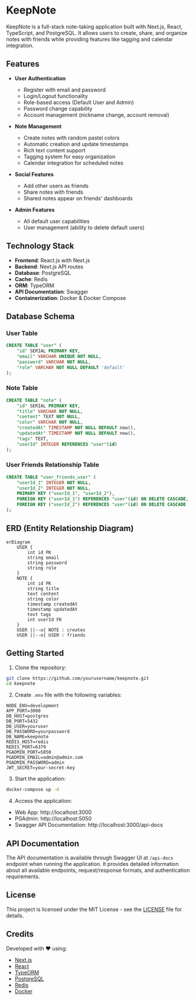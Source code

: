 # KeepNote

KeepNote is a full-stack note-taking application built with Next.js, React, TypeScript, and PostgreSQL. It allows users to create, share, and organize notes with friends while providing features like tagging and calendar integration.

## Features

- **User Authentication**

  - Register with email and password
  - Login/Logout functionality
  - Role-based access (Default User and Admin)
  - Password change capability
  - Account management (nickname change, account removal)

- **Note Management**

  - Create notes with random pastel colors
  - Automatic creation and update timestamps
  - Rich text content support
  - Tagging system for easy organization
  - Calendar integration for scheduled notes

- **Social Features**

  - Add other users as friends
  - Share notes with friends
  - Shared notes appear on friends' dashboards

- **Admin Features**
  - All default user capabilities
  - User management (ability to delete default users)

## Technology Stack

- **Frontend**: React.js with Next.js
- **Backend**: Next.js API routes
- **Database**: PostgreSQL
- **Cache**: Redis
- **ORM**: TypeORM
- **API Documentation**: Swagger
- **Containerization**: Docker & Docker Compose

## Database Schema

### User Table

```sql
CREATE TABLE "user" (
    "id" SERIAL PRIMARY KEY,
    "email" VARCHAR UNIQUE NOT NULL,
    "password" VARCHAR NOT NULL,
    "role" VARCHAR NOT NULL DEFAULT 'default'
);
```

### Note Table

```sql
CREATE TABLE "note" (
    "id" SERIAL PRIMARY KEY,
    "title" VARCHAR NOT NULL,
    "content" TEXT NOT NULL,
    "color" VARCHAR NOT NULL,
    "createdAt" TIMESTAMP NOT NULL DEFAULT now(),
    "updatedAt" TIMESTAMP NOT NULL DEFAULT now(),
    "tags" TEXT,
    "userId" INTEGER REFERENCES "user"(id)
);
```

### User Friends Relationship Table

```sql
CREATE TABLE "user_friends_user" (
    "userId_1" INTEGER NOT NULL,
    "userId_2" INTEGER NOT NULL,
    PRIMARY KEY ("userId_1", "userId_2"),
    FOREIGN KEY ("userId_1") REFERENCES "user"(id) ON DELETE CASCADE,
    FOREIGN KEY ("userId_2") REFERENCES "user"(id) ON DELETE CASCADE
);
```

## ERD (Entity Relationship Diagram)

```mermaid
erDiagram
    USER {
        int id PK
        string email
        string password
        string role
    }
    NOTE {
        int id PK
        string title
        text content
        string color
        timestamp createdAt
        timestamp updatedAt
        text tags
        int userId FK
    }
    USER ||--o{ NOTE : creates
    USER ||--o{ USER : friends
```

## Getting Started

1. Clone the repository:

```bash
git clone https://github.com/yourusername/keepnote.git
cd keepnote
```

2. Create `.env` file with the following variables:

```env
NODE_ENV=development
APP_PORT=3000
DB_HOST=postgres
DB_PORT=5432
DB_USER=youruser
DB_PASSWORD=yourpassword
DB_NAME=keepnote
REDIS_HOST=redis
REDIS_PORT=6379
PGADMIN_PORT=5050
PGADMIN_EMAIL=admin@admin.com
PGADMIN_PASSWORD=admin
JWT_SECRET=your-secret-key
```

3. Start the application:

```bash
docker-compose up -d
```

4. Access the application:

- Web App: http://localhost:3000
- PGAdmin: http://localhost:5050
- Swagger API Documentation: http://localhost:3000/api-docs

## API Documentation

The API documentation is available through Swagger UI at `/api-docs` endpoint when running the application. It provides detailed information about all available endpoints, request/response formats, and authentication requirements.

## License

This project is licensed under the MIT License - see the [LICENSE](LICENSE) file for details.

## Credits

Developed with ❤️ using:

- [Next.js](https://nextjs.org/)
- [React](https://reactjs.org/)
- [TypeORM](https://typeorm.io/)
- [PostgreSQL](https://www.postgresql.org/)
- [Redis](https://redis.io/)
- [Docker](https://www.docker.com/)
